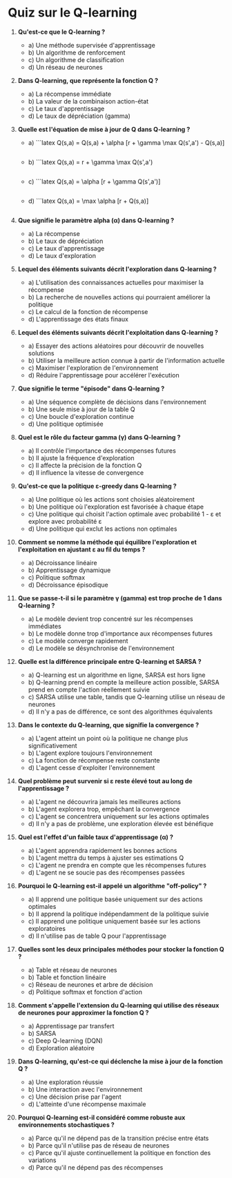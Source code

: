 
# Quiz sur le Q-learning

1. **Qu'est-ce que le Q-learning ?**
   - a) Une méthode supervisée d'apprentissage
   - b) Un algorithme de renforcement
   - c) Un algorithme de classification
   - d) Un réseau de neurones

2. **Dans Q-learning, que représente la fonction Q ?**
   - a) La récompense immédiate
   - b) La valeur de la combinaison action-état
   - c) Le taux d'apprentissage
   - d) Le taux de dépréciation (gamma)

3. **Quelle est l'équation de mise à jour de Q dans Q-learning ?**
   - a) ```latex
     Q(s,a) = Q(s,a) + \alpha [r + \gamma \max Q(s',a') - Q(s,a)]
     ```
   - b) ```latex
     Q(s,a) = r + \gamma \max Q(s',a')
     ```
   - c) ```latex
     Q(s,a) = \alpha [r + \gamma Q(s',a')]
     ```
   - d) ```latex
     Q(s,a) = \max \alpha [r + Q(s,a)]
     ```

4. **Que signifie le paramètre alpha (α) dans Q-learning ?**
   - a) La récompense
   - b) Le taux de dépréciation
   - c) Le taux d'apprentissage
   - d) Le taux d'exploration

5. **Lequel des éléments suivants décrit l'exploration dans Q-learning ?**
   - a) L'utilisation des connaissances actuelles pour maximiser la récompense
   - b) La recherche de nouvelles actions qui pourraient améliorer la politique
   - c) Le calcul de la fonction de récompense
   - d) L'apprentissage des états finaux

6. **Lequel des éléments suivants décrit l'exploitation dans Q-learning ?**
   - a) Essayer des actions aléatoires pour découvrir de nouvelles solutions
   - b) Utiliser la meilleure action connue à partir de l'information actuelle
   - c) Maximiser l'exploration de l'environnement
   - d) Réduire l'apprentissage pour accélérer l'exécution

7. **Que signifie le terme "épisode" dans Q-learning ?**
   - a) Une séquence complète de décisions dans l'environnement
   - b) Une seule mise à jour de la table Q
   - c) Une boucle d'exploration continue
   - d) Une politique optimisée

8. **Quel est le rôle du facteur gamma (γ) dans Q-learning ?**
   - a) Il contrôle l'importance des récompenses futures
   - b) Il ajuste la fréquence d'exploration
   - c) Il affecte la précision de la fonction Q
   - d) Il influence la vitesse de convergence

9. **Qu'est-ce que la politique ε-greedy dans Q-learning ?**
   - a) Une politique où les actions sont choisies aléatoirement
   - b) Une politique où l'exploration est favorisée à chaque étape
   - c) Une politique qui choisit l'action optimale avec probabilité 1 - ε et explore avec probabilité ε
   - d) Une politique qui exclut les actions non optimales

10. **Comment se nomme la méthode qui équilibre l'exploration et l'exploitation en ajustant ε au fil du temps ?**
    - a) Décroissance linéaire
    - b) Apprentissage dynamique
    - c) Politique softmax
    - d) Décroissance épisodique

11. **Que se passe-t-il si le paramètre γ (gamma) est trop proche de 1 dans Q-learning ?**
    - a) Le modèle devient trop concentré sur les récompenses immédiates
    - b) Le modèle donne trop d'importance aux récompenses futures
    - c) Le modèle converge rapidement
    - d) Le modèle se désynchronise de l'environnement

12. **Quelle est la différence principale entre Q-learning et SARSA ?**
    - a) Q-learning est un algorithme en ligne, SARSA est hors ligne
    - b) Q-learning prend en compte la meilleure action possible, SARSA prend en compte l'action réellement suivie
    - c) SARSA utilise une table, tandis que Q-learning utilise un réseau de neurones
    - d) Il n'y a pas de différence, ce sont des algorithmes équivalents

13. **Dans le contexte du Q-learning, que signifie la convergence ?**
    - a) L'agent atteint un point où la politique ne change plus significativement
    - b) L'agent explore toujours l'environnement
    - c) La fonction de récompense reste constante
    - d) L'agent cesse d'exploiter l'environnement

14. **Quel problème peut survenir si ε reste élevé tout au long de l'apprentissage ?**
    - a) L'agent ne découvrira jamais les meilleures actions
    - b) L'agent explorera trop, empêchant la convergence
    - c) L'agent se concentrera uniquement sur les actions optimales
    - d) Il n'y a pas de problème, une exploration élevée est bénéfique

15. **Quel est l'effet d'un faible taux d'apprentissage (α) ?**
    - a) L'agent apprendra rapidement les bonnes actions
    - b) L'agent mettra du temps à ajuster ses estimations Q
    - c) L'agent ne prendra en compte que les récompenses futures
    - d) L'agent ne se soucie pas des récompenses passées

16. **Pourquoi le Q-learning est-il appelé un algorithme "off-policy" ?**
    - a) Il apprend une politique basée uniquement sur des actions optimales
    - b) Il apprend la politique indépendamment de la politique suivie
    - c) Il apprend une politique uniquement basée sur les actions exploratoires
    - d) Il n'utilise pas de table Q pour l'apprentissage

17. **Quelles sont les deux principales méthodes pour stocker la fonction Q ?**
    - a) Table et réseau de neurones
    - b) Table et fonction linéaire
    - c) Réseau de neurones et arbre de décision
    - d) Politique softmax et fonction d'action

18. **Comment s'appelle l'extension du Q-learning qui utilise des réseaux de neurones pour approximer la fonction Q ?**
    - a) Apprentissage par transfert
    - b) SARSA
    - c) Deep Q-learning (DQN)
    - d) Exploration aléatoire

19. **Dans Q-learning, qu'est-ce qui déclenche la mise à jour de la fonction Q ?**
    - a) Une exploration réussie
    - b) Une interaction avec l'environnement
    - c) Une décision prise par l'agent
    - d) L'atteinte d'une récompense maximale

20. **Pourquoi Q-learning est-il considéré comme robuste aux environnements stochastiques ?**
    - a) Parce qu'il ne dépend pas de la transition précise entre états
    - b) Parce qu'il n'utilise pas de réseau de neurones
    - c) Parce qu'il ajuste continuellement la politique en fonction des variations
    - d) Parce qu'il ne dépend pas des récompenses
